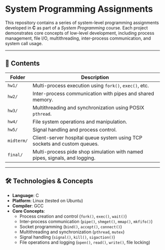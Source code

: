 # System Programming Assignments

This repository contains a series of system-level programming assignments developed in **C** as part of a *System Programming* course. Each project demonstrates core concepts of low-level development, including process management, file I/O, multithreading, inter-process communication, and system call usage.

---

## 📁 Contents

| Folder                   | Description                                                                 |
|--------------------------|-----------------------------------------------------------------------------|
| `hw1/`                   | Multi-process execution using `fork()`, `exec()`, etc.                      |
| `hw2/`                   | Inter-process communication with pipes and shared memory.                  |
| `hw3/`                   | Multithreading and synchronization using POSIX `pthread`.                  |
| `hw4/`                   | File system operations and manipulation.                                   |
| `hw5/`                   | Signal handling and process control.                                       |
| `midterm/`               | Client-server hospital queue system using TCP sockets and custom queues.   |
| `final/`                 | Multi-process pide shop simulation with named pipes, signals, and logging. |

---

## 🛠️ Technologies & Concepts

- **Language**: C  
- **Platform**: Linux (tested on Ubuntu)  
- **Compiler**: GCC  
- **Core Concepts**:
  - Process creation and control (`fork()`, `exec()`, `wait()`)
  - Inter-process communication (`pipe()`, `shmget()`, `mmap()`, `mkfifo()`)
  - Socket programming (`bind()`, `accept()`, `connect()`)
  - Multithreading and synchronization (`pthread`, `mutex`)
  - Signal handling (`signal()`, `kill()`, `sigaction()`)
  - File operations and logging (`open()`, `read()`, `write()`, file locking)
